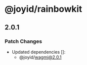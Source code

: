 # @joyid/rainbowkit

## 2.0.1

### Patch Changes

- Updated dependencies []:
  - @joyid/wagmi@2.0.1
